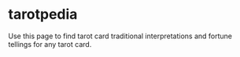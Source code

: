 # tarotpedia
Use this page to find tarot card traditional interpretations and fortune tellings for any tarot card. 
